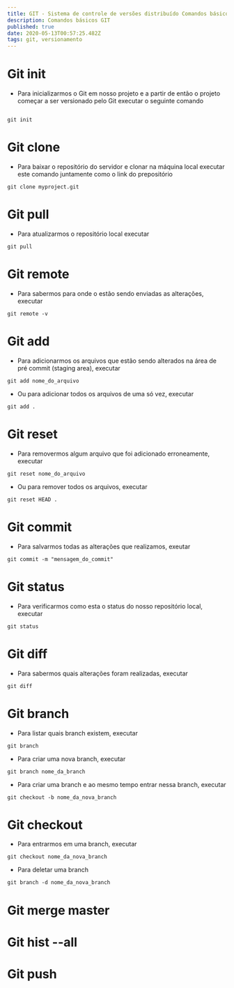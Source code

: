 ```yaml
---
title: GIT - Sistema de controle de versões distribuído Comandos básicos para utilizar o GIT
description: Comandos básicos GIT
published: true
date: 2020-05-13T00:57:25.482Z
tags: git, versionamento
---
```


# Git init

* Para inicializarmos o Git em nosso projeto e a partir de então o projeto começar a ser versionado pelo Git executar o seguinte comando

```git

git init

```

# Git clone

* Para baixar o repositório do servidor e clonar na máquina local executar este comando juntamente como o link do prepositório

```git
git clone myproject.git
```

# Git pull

* Para atualizarmos o repositório local executar

```git
git pull

```
# Git remote
* Para sabermos para onde o estão sendo enviadas as alterações, executar

```git
git remote -v

```
# Git add
* Para adicionarmos os arquivos que estão sendo alterados na área de pré commit (staging area), executar
```git
git add nome_do_arquivo

```

* Ou para adicionar todos os arquivos de uma só vez, executar
```git
git add .

```

# Git reset
* Para removermos algum arquivo que foi adicionado erroneamente, executar

```git
git reset nome_do_arquivo

```

* Ou para remover todos os arquivos, executar

```git
git reset HEAD .

```

# Git commit
* Para salvarmos todas as alterações que realizamos, exeutar
```git
git commit -m "mensagem_do_commit"

```
# Git status
* Para verificarmos como esta o status do nosso repositório local, executar
```git
git status

```

# Git diff
* Para sabermos quais alterações foram realizadas, executar
```git
git diff

```

# Git branch
* Para listar quais branch existem, executar
```git
git branch
```
* Para criar uma nova branch, executar
```git
git branch nome_da_branch
```

* Para criar uma branch e ao mesmo tempo entrar nessa branch, executar
```git
git checkout -b nome_da_nova_branch
```

# Git checkout 
* Para entrarmos em uma branch, executar
```git
git checkout nome_da_nova_branch
```

* Para deletar uma branch
```git
git branch -d nome_da_nova_branch
```
# Git merge master

# Git hist --all

# Git push


